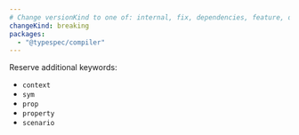 ```yaml
---
# Change versionKind to one of: internal, fix, dependencies, feature, deprecation, breaking
changeKind: breaking
packages:
  - "@typespec/compiler"
---
```


Reserve additional keywords:
 - `context`
 - `sym`
 - `prop`
 - `property`
 - `scenario`
